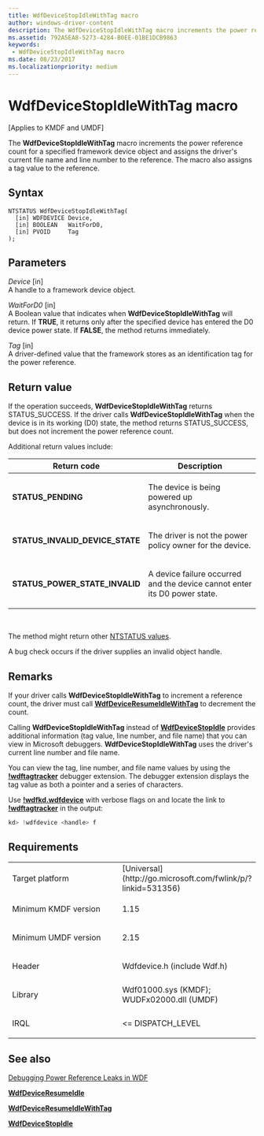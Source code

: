 ```yaml
---
title: WdfDeviceStopIdleWithTag macro
author: windows-driver-content
description: The WdfDeviceStopIdleWithTag macro increments the power reference count for a specified framework device object and assigns the driver's current file name and line number to the reference. The macro also assigns a tag value to the reference.
ms.assetid: 792A5EA8-5273-4284-B0EE-01BE1DCB9863
keywords:
 - WdfDeviceStopIdleWithTag macro
ms.date: 08/23/2017
ms.localizationpriority: medium
---
```


# WdfDeviceStopIdleWithTag macro


\[Applies to KMDF and UMDF\]

The **WdfDeviceStopIdleWithTag** macro increments the power reference count for a specified framework device object and assigns the driver's current file name and line number to the reference. The macro also assigns a tag value to the reference.

Syntax
------

```ManagedCPlusPlus
NTSTATUS WdfDeviceStopIdleWithTag(
  [in] WDFDEVICE Device,
  [in] BOOLEAN   WaitForD0,
  [in] PVOID     Tag
);
```

Parameters
----------

*Device* \[in\]  
A handle to a framework device object.

*WaitForD0* \[in\]  
A Boolean value that indicates when **WdfDeviceStopIdleWithTag** will return. If **TRUE**, it returns only after the specified device has entered the D0 device power state. If **FALSE**, the method returns immediately.

*Tag* \[in\]  
A driver-defined value that the framework stores as an identification tag for the power reference.

Return value
------------

If the operation succeeds, **WdfDeviceStopIdleWithTag** returns STATUS_SUCCESS. If the driver calls **WdfDeviceStopIdleWithTag** when the device is in its working (D0) state, the method returns STATUS_SUCCESS, but does not increment the power reference count.

Additional return values include:

<table>
<colgroup>
<col width="50%" />
<col width="50%" />
</colgroup>
<thead>
<tr class="header">
<th>Return code</th>
<th>Description</th>
</tr>
</thead>
<tbody>
<tr class="odd">
<td><strong>STATUS_PENDING</strong></td>
<td><p>The device is being powered up asynchronously.</p></td>
</tr>
<tr class="even">
<td><strong>STATUS_INVALID_DEVICE_STATE</strong></td>
<td><p>The driver is not the power policy owner for the device.</p></td>
</tr>
<tr class="odd">
<td><strong>STATUS_POWER_STATE_INVALID</strong></td>
<td><p>A device failure occurred and the device cannot enter its D0 power state.</p></td>
</tr>
</tbody>
</table>

 

The method might return other [NTSTATUS values](https://msdn.microsoft.com/library/windows/hardware/ff557697).

A bug check occurs if the driver supplies an invalid object handle.

Remarks
-------

If your driver calls **WdfDeviceStopIdleWithTag** to increment a reference count, the driver must call [**WdfDeviceResumeIdleWithTag**](wdfdeviceresumeidlewithtag.md) to decrement the count.

Calling **WdfDeviceStopIdleWithTag** instead of [**WdfDeviceStopIdle**](https://msdn.microsoft.com/library/windows/hardware/ff546921) provides additional information (tag value, line number, and file name) that you can view in Microsoft debuggers. **WdfDeviceStopIdleWithTag** uses the driver's current line number and file name.

You can view the tag, line number, and file name values by using the [**!wdftagtracker**](https://msdn.microsoft.com/library/windows/hardware/ff566126) debugger extension. The debugger extension displays the tag value as both a pointer and a series of characters.

Use [**!wdfkd.wdfdevice**](https://msdn.microsoft.com/library/windows/hardware/ff565703) with verbose flags on and locate the link to [**!wdftagtracker**](https://msdn.microsoft.com/library/windows/hardware/ff566126) in the output:

```cpp
kd> !wdfdevice <handle> f 
```

Requirements
------------

<table>
<colgroup>
<col width="50%" />
<col width="50%" />
</colgroup>
<tbody>
<tr class="odd">
<td><p>Target platform</p></td>
<td>[Universal](http://go.microsoft.com/fwlink/p/?linkid=531356)</td>
</tr>
<tr class="even">
<td><p>Minimum KMDF version</p></td>
<td><p>1.15</p></td>
</tr>
<tr class="odd">
<td><p>Minimum UMDF version</p></td>
<td><p>2.15</p></td>
</tr>
<tr class="even">
<td><p>Header</p></td>
<td>Wdfdevice.h (include Wdf.h)</td>
</tr>
<tr class="odd">
<td><p>Library</p></td>
<td>Wdf01000.sys (KMDF);
WUDFx02000.dll (UMDF)</td>
</tr>
<tr class="even">
<td><p>IRQL</p></td>
<td><p>&lt;= DISPATCH_LEVEL</p></td>
</tr>
</tbody>
</table>

## See also


[Debugging Power Reference Leaks in WDF](https://msdn.microsoft.com/library/windows/hardware/dn965441)

[**WdfDeviceResumeIdle**](https://msdn.microsoft.com/library/windows/hardware/ff546838)

[**WdfDeviceResumeIdleWithTag**](wdfdeviceresumeidlewithtag.md)

[**WdfDeviceStopIdle**](https://msdn.microsoft.com/library/windows/hardware/ff546921)

 

 






